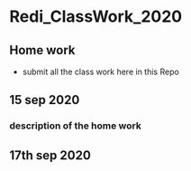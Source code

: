 # Redi_ClassWork_2020
## Home work
* submit all the class work here in this Repo
## 15 sep 2020 
### description of the home work 

## 17th sep 2020
